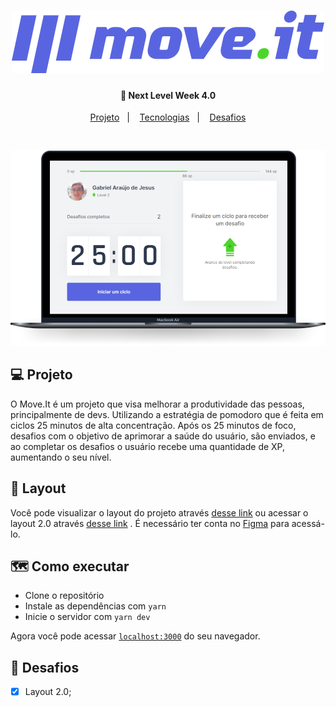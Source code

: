 <h1 align="center">
  <img alt="Move.It" src=".github/logo-full.svg"/>
</h1>

<h4 align="center">
  🚀 Next Level Week 4.0
</h4>

<p align="center">
    <a href="#-projeto">Projeto</a>&nbsp;&nbsp;&nbsp;|&nbsp;&nbsp;&nbsp;
    <a href="#-tecnologias">Tecnologias</a>&nbsp;&nbsp;&nbsp;|&nbsp;&nbsp;&nbsp;
    <a href="#-desafios">Desafios</a>
</p>

<br>

<p align="center">
  <img alt="Move.It" src=".github/moveit.png" />
</p>

## 💻 Projeto

O Move.It é um projeto que visa melhorar a produtividade das pessoas, principalmente de devs. Utilizando a estratégia de pomodoro que é feita em ciclos 25 minutos de alta concentração. Após os 25 minutos de foco, desafios com o objetivo de aprimorar a saúde do usuário, são enviados, e ao completar os desafios o usuário recebe uma quantidade de XP, aumentando o seu nível.

## 🔖 Layout

Você pode visualizar o layout do projeto através [desse link](https://www.figma.com/file/ge20pu3ofMOKoliUyKx1Nl/Move.it-1.0) ou acessar o layout 2.0 através [desse link](https://www.figma.com/file/NRQii6x1yrGYR2c0MQ7vQQ/Move.it-2.0-(Copy)?node-id=160%3A2761) . É necessário ter conta no [Figma](http://figma.com/) para acessá-lo.

## 🗺 Como executar

- Clone o repositório
- Instale as dependências com `yarn`
- Inicie o servidor com `yarn dev`

Agora você pode acessar [`localhost:3000`](http://localhost:3000) do seu navegador.

## 🧠 Desafios

- [x] Layout 2.0;
